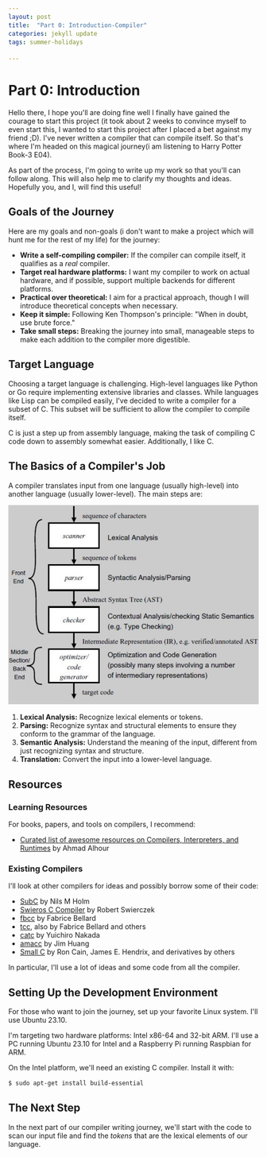 ```yaml
---
layout: post
title:  "Part 0: Introduction-Compiler"
categories: jekyll update
tags: summer-holidays

---
```

# Part 0: Introduction 

Hello there, I hope you'll are doing fine well I finally have gained the courage to start this project (it took about 2 weeks to convince myself to even start this, I wanted to start this project after I placed a bet against my friend ;D). I've never written a compiler that can compile itself. So that's where I'm headed on this magical journey(i am listening to Harry Potter Book-3 E04).

As part of the process, I'm going to write up my work so that you'll can follow along. This will also help me to clarify my thoughts and ideas. Hopefully you, and I, will find this useful!

 
## Goals of the Journey

Here are my goals and non-goals (i don't want to make a project which will hunt me for the rest of my life) for the journey:

- **Write a self-compiling compiler:** If the compiler can compile itself, it qualifies as a *real* compiler.
- **Target real hardware platforms:** I want my compiler to work on actual hardware, and if possible, support multiple backends for different platforms.
- **Practical over theoretical:** I aim for a practical approach, though I will introduce theoretical concepts when necessary.
- **Keep it simple:** Following Ken Thompson's principle: "When in doubt, use brute force."
- **Take small steps:** Breaking the journey into small, manageable steps to make each addition to the compiler more digestible.

## Target Language

Choosing a target language is challenging. High-level languages like Python or Go require implementing extensive libraries and classes. While languages like Lisp can be compiled easily, I've decided to write a compiler for a subset of C. This subset will be sufficient to allow the compiler to compile itself.

C is just a step up from assembly language, making the task of compiling C code down to assembly somewhat easier. Additionally, I like C.

## The Basics of a Compiler's Job

A compiler translates input from one language (usually high-level) into another language (usually lower-level). The main steps are:

![Compiler Steps](/public/media/compiler-steps.jpg)

1. **Lexical Analysis:** Recognize lexical elements or tokens.
2. **Parsing:** Recognize syntax and structural elements to ensure they conform to the grammar of the language.
3. **Semantic Analysis:** Understand the meaning of the input, different from just recognizing syntax and structure.
4. **Translation:** Convert the input into a lower-level language.

## Resources

### Learning Resources

For books, papers, and tools on compilers, I recommend:

- [Curated list of awesome resources on Compilers, Interpreters, and Runtimes](https://github.com/aalhour/awesome-compilers) by Ahmad Alhour

### Existing Compilers

I'll look at other compilers for ideas and possibly borrow some of their code:

- [SubC](http://www.t3x.org/subc/) by Nils M Holm
- [Swieros C Compiler](https://github.com/rswier/swieros/blob/master/root/bin/c.c) by Robert Swierczek
- [fbcc](https://github.com/DoctorWkt/fbcc) by Fabrice Bellard
- [tcc](https://bellard.org/tcc/), also by Fabrice Bellard and others
- [catc](https://github.com/yui0/catc) by Yuichiro Nakada
- [amacc](https://github.com/jserv/amacc) by Jim Huang
- [Small C](https://en.wikipedia.org/wiki/Small-C) by Ron Cain, James E. Hendrix, and derivatives by others

In particular, I'll use a lot of ideas and some code from all the compiler.

## Setting Up the Development Environment

For those who want to join the journey, set up your favorite Linux system. I'll use Ubuntu 23.10.

I'm targeting two hardware platforms: Intel x86-64 and 32-bit ARM. I'll use a PC running Ubuntu 23.10 for Intel and a Raspberry Pi running Raspbian for ARM.

On the Intel platform, we'll need an existing C compiler. Install it with:

```sh
$ sudo apt-get install build-essential
```


## The Next Step

In the next part of our compiler writing journey, we'll start with the code to scan our input file and find the *tokens* that are the lexical elements of our language.